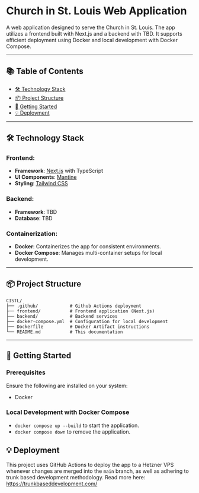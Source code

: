 # Church in St. Louis Web Application

A web application designed to serve the Church in St. Louis. The app utilizes a frontend built with Next.js and a backend with TBD. It supports efficient deployment using Docker and local development with Docker Compose.

---

## 📚 Table of Contents
- [🛠️ Technology Stack](#️-technology-stack)
- [📦 Project Structure](#-project-structure)
- [🚀 Getting Started](#-getting-started)
- [💡 Deployment](#-deployment)

---

## 🛠️ Technology Stack
### **Frontend**:
- **Framework**: [Next.js](https://nextjs.org/) with TypeScript
- **UI Components**: [Mantine](https://mantine.dev/)
- **Styling**: [Tailwind CSS](https://tailwindcss.com/)

### **Backend**:
- **Framework**: TBD
- **Database**: TBD

### **Containerization**:
- **Docker**: Containerizes the app for consistent environments.
- **Docker Compose**: Manages multi-container setups for local development.

---

## 📦 Project Structure
```
CISTL/
├── .github/            # Github Actions deployment
├── frontend/           # Frontend application (Next.js)
├── backend/            # Backend services
├── docker-compose.yml  # Configuration for local development
├── Dockerfile          # Docker Artifact instructions
└── README.md           # This documentation
```

---

## 🚀 Getting Started
### Prerequisites
Ensure the following are installed on your system:
- Docker

### Local Development with Docker Compose
- `docker compose up --build` to start the application.
- `docker compose down` to remove the application.


## 💡 Deployment
This project uses GitHub Actions to deploy the app to a Hetzner VPS whenever changes are merged into the `main` branch, as well as adhering to trunk based development methodology. Read more here: https://trunkbaseddevelopment.com/
